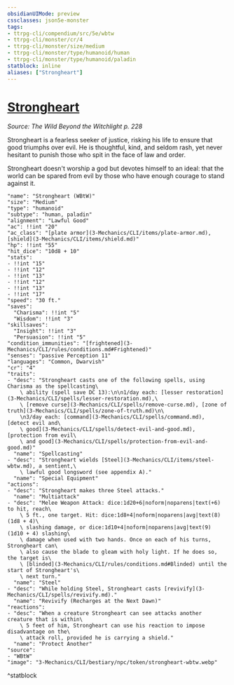 ```yaml
---
obsidianUIMode: preview
cssclasses: json5e-monster
tags:
- ttrpg-cli/compendium/src/5e/wbtw
- ttrpg-cli/monster/cr/4
- ttrpg-cli/monster/size/medium
- ttrpg-cli/monster/type/humanoid/human
- ttrpg-cli/monster/type/humanoid/paladin
statblock: inline
aliases: ["Strongheart"]
---
```

# [Strongheart](3-Mechanics\CLI\bestiary\npc/strongheart-wbtw.md)
*Source: The Wild Beyond the Witchlight p. 228*  

Strongheart is a fearless seeker of justice, risking his life to ensure that good triumphs over evil. He is thoughtful, kind, and seldom rash, yet never hesitant to punish those who spit in the face of law and order.

Strongheart doesn't worship a god but devotes himself to an ideal: that the world can be spared from evil by those who have enough courage to stand against it.

```statblock
"name": "Strongheart (WBtW)"
"size": "Medium"
"type": "humanoid"
"subtype": "human, paladin"
"alignment": "Lawful Good"
"ac": !!int "20"
"ac_class": "[plate armor](3-Mechanics/CLI/items/plate-armor.md), [shield](3-Mechanics/CLI/items/shield.md)"
"hp": !!int "55"
"hit_dice": "10d8 + 10"
"stats":
- !!int "15"
- !!int "12"
- !!int "13"
- !!int "12"
- !!int "13"
- !!int "17"
"speed": "30 ft."
"saves":
  "Charisma": !!int "5"
  "Wisdom": !!int "3"
"skillsaves":
  "Insight": !!int "3"
  "Persuasion": !!int "5"
"condition_immunities": "[frightened](3-Mechanics/CLI/rules/conditions.md#Frightened)"
"senses": "passive Perception 11"
"languages": "Common, Dwarvish"
"cr": "4"
"traits":
- "desc": "Strongheart casts one of the following spells, using Charisma as the spellcasting\
    \ ability (spell save DC 13):\n\n1/day each: [lesser restoration](3-Mechanics/CLI/spells/lesser-restoration.md),\
    \ [remove curse](3-Mechanics/CLI/spells/remove-curse.md), [zone of truth](3-Mechanics/CLI/spells/zone-of-truth.md)\n\
    \n3/day each: [command](3-Mechanics/CLI/spells/command.md), [detect evil and\
    \ good](3-Mechanics/CLI/spells/detect-evil-and-good.md), [protection from evil\
    \ and good](3-Mechanics/CLI/spells/protection-from-evil-and-good.md)"
  "name": "Spellcasting"
- "desc": "Strongheart wields [Steel](3-Mechanics/CLI/items/steel-wbtw.md), a sentient,\
    \ lawful good longsword (see appendix A)."
  "name": "Special Equipment"
"actions":
- "desc": "Strongheart makes three Steel attacks."
  "name": "Multiattack"
- "desc": "Melee Weapon Attack: dice:1d20+6|noform|noparens|text(+6) to hit, reach\
    \ 5 ft., one target. Hit: dice:1d8+4|noform|noparens|avg|text(8) (1d8 + 4)\
    \ slashing damage, or dice:1d10+4|noform|noparens|avg|text(9) (1d10 + 4) slashing\
    \ damage when used with two hands. Once on each of his turns, Strongheart can\
    \ also cause the blade to gleam with holy light. If he does so, the target is\
    \ [blinded](3-Mechanics/CLI/rules/conditions.md#Blinded) until the start of Strongheart's\
    \ next turn."
  "name": "Steel"
- "desc": "While holding Steel, Strongheart casts [revivify](3-Mechanics/CLI/spells/revivify.md)."
  "name": "Revivify (Recharges at the Next Dawn)"
"reactions":
- "desc": "When a creature Strongheart can see attacks another creature that is within\
    \ 5 feet of him, Strongheart can use his reaction to impose disadvantage on the\
    \ attack roll, provided he is carrying a shield."
  "name": "Protect Another"
"source":
- "WBtW"
"image": "3-Mechanics/CLI/bestiary/npc/token/strongheart-wbtw.webp"
```
^statblock